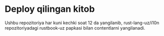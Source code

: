 # Deploy qilingan kitob

Ushbu repozitoriya har kuni kechki soat 12 da yangilanib, rust-lang-uz/i10n
repozitoriyadagi rustbook-uz papkasi bilan contentlarni yangilanadi.